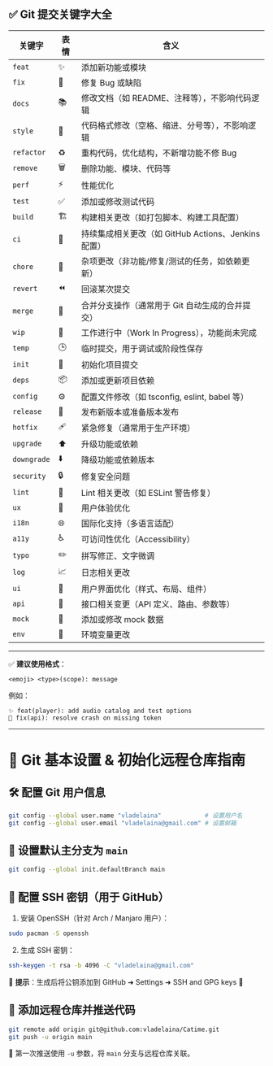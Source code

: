 <!--
title: Git
date: 2025-05-08
description: 提交关键字和一些基本的说明
thumbnail:https://raw.githubusercontent.com/vladelaina/vladelaina/refs/heads/gh-pages/blogs/Images/git.webp
tags: [Git]
-->

## ✅ Git 提交关键字大全

| 关键字      | 表情 | 含义                                                |
| ----------- | ---- | --------------------------------------------------- |
| `feat`      | ✨    | 添加新功能或模块                                    |
| `fix`       | 🐛    | 修复 Bug 或缺陷                                     |
| `docs`      | 📚    | 修改文档（如 README、注释等），不影响代码逻辑       |
| `style`     | 💅    | 代码格式修改（空格、缩进、分号等），不影响逻辑      |
| `refactor`  | ♻️    | 重构代码，优化结构，不新增功能不修 Bug              |
| `remove`    | 🗑️    | 删除功能、模块、代码等                              |
| `perf`      | ⚡    | 性能优化                                            |
| `test`      | ✅    | 添加或修改测试代码                                  |
| `build`     | 🏗️    | 构建相关更改（如打包脚本、构建工具配置）            |
| `ci`        | 🤖    | 持续集成相关更改（如 GitHub Actions、Jenkins 配置） |
| `chore`     | 🔧    | 杂项更改（非功能/修复/测试的任务，如依赖更新）      |
| `revert`    | ⏪    | 回滚某次提交                                        |
| `merge`     | 🔀    | 合并分支操作（通常用于 Git 自动生成的合并提交）     |
| `wip`       | 🚧    | 工作进行中（Work In Progress），功能尚未完成        |
| `temp`      | 🕒    | 临时提交，用于调试或阶段性保存                      |
| `init`      | 🎉    | 初始化项目提交                                      |
| `deps`      | 📦    | 添加或更新项目依赖                                  |
| `config`    | ⚙️    | 配置文件修改（如 tsconfig, eslint, babel 等）       |
| `release`   | 🚀    | 发布新版本或准备版本发布                            |
| `hotfix`    | 🩹    | 紧急修复（通常用于生产环境）                        |
| `upgrade`   | ⬆️    | 升级功能或依赖                                      |
| `downgrade` | ⬇️    | 降级功能或依赖版本                                  |
| `security`  | 🔒    | 修复安全问题                                        |
| `lint`      | 🧹    | Lint 相关更改（如 ESLint 警告修复）                 |
| `ux`        | 🧠    | 用户体验优化                                        |
| `i18n`      | 🌐    | 国际化支持（多语言适配）                            |
| `a11y`      | ♿    | 可访问性优化（Accessibility）                       |
| `typo`      | ✏️    | 拼写修正、文字微调                                  |
| `log`       | 📈    | 日志相关更改                                        |
| `ui`        | 🎨    | 用户界面优化（样式、布局、组件）                    |
| `api`       | 🔌    | 接口相关变更（API 定义、路由、参数等）              |
| `mock`      | 🧪    | 添加或修改 mock 数据                                |
| `env`       | 🌱    | 环境变量更改                                        |

------

✅ **建议使用格式**：

```
<emoji> <type>(scope): message
```

例如：

```
✨ feat(player): add audio catalog and test options
🐛 fix(api): resolve crash on missing token
```



---

# 🚀 Git 基本设置 & 初始化远程仓库指南

## 🛠️ 配置 Git 用户信息

```bash
git config --global user.name "vladelaina"            # 设置用户名
git config --global user.email "vladelaina@gmail.com" # 设置邮箱
```

## 🌱 设置默认主分支为 `main`

```bash
git config --global init.defaultBranch main
```

## 🔐 配置 SSH 密钥（用于 GitHub）

1. 安装 OpenSSH（针对 Arch / Manjaro 用户）：

```bash
sudo pacman -S openssh
```

2. 生成 SSH 密钥：

```bash
ssh-keygen -t rsa -b 4096 -C "vladelaina@gmail.com"
```

📌 **提示**：生成后将公钥添加到 GitHub ➜ Settings ➜ SSH and GPG keys 🔑

## 🔗 添加远程仓库并推送代码

```bash
git remote add origin git@github.com:vladelaina/Catime.git
git push -u origin main
```

🚩 第一次推送使用 `-u` 参数，将 `main` 分支与远程仓库关联。

